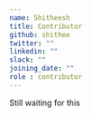 ```yaml
---
name: Shitheesh
title: Contributor
github: shithee
twitter: ""
linkedin: ""
slack: ""
joining_date: ""
role : contributor
---
```


Still waiting for this
